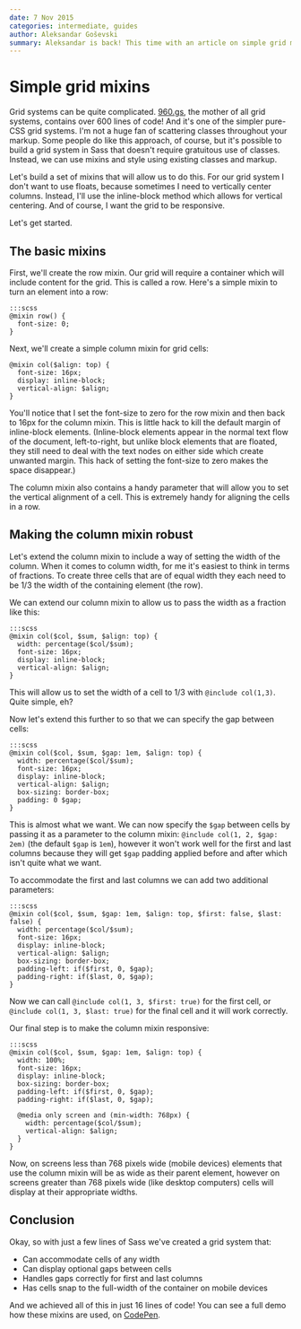 ```yaml
---
date: 7 Nov 2015
categories: intermediate, guides
author: Aleksandar Goševski
summary: Aleksandar is back! This time with an article on simple grid mixins. Learn how to create your own grid system with a few lines of Sass. It's actually not that hard.
---
```


# Simple grid mixins

Grid systems can be quite complicated. [960.gs](http://960.gs/), the mother of all grid systems, contains over 600 lines of code! And it's one of the simpler pure-CSS grid systems. I'm not a huge fan of scattering classes throughout your markup. Some people do like this approach, of course, but it's possible to build a grid system in Sass that doesn't require gratuitous use of classes. Instead, we can use mixins and style using existing classes and markup.

Let's build a set of mixins that will allow us to do this. For our grid system I don't want to use floats, because sometimes I need to vertically center columns. Instead, I'll use the inline-block method which allows for vertical centering. And of course, I want the grid to be responsive.

Let's get started.

## The basic mixins

First, we'll create the row mixin. Our grid will require a container which will include content for the grid. This is called a row. Here's a simple mixin to turn an element into a row:

    :::scss
    @mixin row() {
      font-size: 0;
    }

Next, we'll create a simple column mixin for grid cells:

    @mixin col($align: top) {
      font-size: 16px;
      display: inline-block;
      vertical-align: $align;
    }

You'll notice that I set the font-size to zero for the row mixin and then back to 16px for the column mixin. This is little hack to kill the default margin of inline-block elements. (Inline-block elements appear in the normal text flow of the document, left-to-right, but unlike block elements that are floated, they still need to deal with the text nodes on either side which create unwanted margin. This hack of setting the font-size to zero makes the space disappear.)

The column mixin also contains a handy parameter that will allow you to set the vertical alignment of a cell. This is extremely handy for aligning the cells in a row.

## Making the column mixin robust

Let's extend the column mixin to include a way of setting the width of the column. When it comes to column width, for me it's easiest to think in terms of fractions. To create three cells that are of equal width they each need to be 1/3 the width of the containing element (the row).

We can extend our column mixin to allow us to pass the width as a fraction like this:

    :::scss
    @mixin col($col, $sum, $align: top) {
      width: percentage($col/$sum);
      font-size: 16px;
      display: inline-block;
      vertical-align: $align;
    }

This will allow us to set the width of a cell to 1/3 with `@include col(1,3)`. Quite simple, eh?

Now let's extend this further to so that we can specify the gap between cells:

    :::scss
    @mixin col($col, $sum, $gap: 1em, $align: top) {
      width: percentage($col/$sum);
      font-size: 16px;
      display: inline-block;
      vertical-align: $align;
      box-sizing: border-box;
      padding: 0 $gap;
    }

This is almost what we want. We can now specify the `$gap` between cells by passing it as a parameter to the column mixin: `@include col(1, 2, $gap: 2em)` (the default `$gap` is `1em`), however it won't work well for the first and last columns because they will get `$gap` padding applied before and after which isn't quite what we want.

To accommodate the first and last columns we can add two additional parameters:

    :::scss
    @mixin col($col, $sum, $gap: 1em, $align: top, $first: false, $last: false) {
      width: percentage($col/$sum);
      font-size: 16px;
      display: inline-block;
      vertical-align: $align;
      box-sizing: border-box;
      padding-left: if($first, 0, $gap);
      padding-right: if($last, 0, $gap);
    }

Now we can call `@include col(1, 3, $first: true)` for the first cell, or `@include col(1, 3, $last: true)` for the final cell and it will work correctly.

Our final step is to make the column mixin responsive:

    :::scss
    @mixin col($col, $sum, $gap: 1em, $align: top) {
      width: 100%;
      font-size: 16px;
      display: inline-block;
      box-sizing: border-box;
      padding-left: if($first, 0, $gap);
      padding-right: if($last, 0, $gap);

      @media only screen and (min-width: 768px) {
        width: percentage($col/$sum);
        vertical-align: $align;
      }
    }

Now, on screens less than 768 pixels wide (mobile devices) elements that use the column mixin will be as wide as their parent element, however on screens greater than 768 pixels wide (like desktop computers) cells will display at their appropriate widths.

## Conclusion

Okay, so with just a few lines of Sass we've created a grid system that:

- Can accommodate cells of any width
- Can display optional gaps between cells
- Handles gaps correctly for first and last columns
- Has cells snap to the full-width of the container on mobile devices

And we achieved all of this in just 16 lines of code! You can see a full demo how these mixins are used, on [CodePen](http://codepen.io/goschevski/full/Awuyz).
